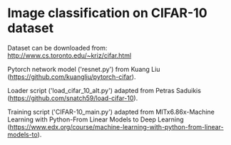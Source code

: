 # Image classification on CIFAR-10 dataset

Dataset can be downloaded from: http://www.cs.toronto.edu/~kriz/cifar.html

Pytorch network model ('resnet.py') from Kuang Liu (https://github.com/kuangliu/pytorch-cifar).

Loader script ('load_cifar_10_alt.py') adapted from Petras Saduikis (https://github.com/snatch59/load-cifar-10).

Training script ('CIFAR-10_main.py') adapted from MITx6.86x-Machine Learning with Python-From Linear Models to Deep Learning (https://www.edx.org/course/machine-learning-with-python-from-linear-models-to).

